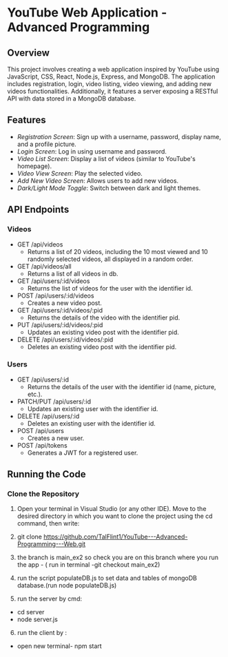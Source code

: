 # YouTube Web Application - Advanced Programming

## Overview

This project involves creating a web application inspired by YouTube using JavaScript, CSS, React, Node.js, Express, and MongoDB. The application includes registration, login, video listing, video viewing, and adding new videos functionalities. Additionally, it features a server exposing a RESTful API with data stored in a MongoDB database.

## Features

- *Registration Screen*: Sign up with a username, password, display name, and a profile picture.
- *Login Screen*: Log in using username and password.
- *Video List Screen*: Display a list of videos (similar to YouTube's homepage).
- *Video View Screen*: Play the selected video.
- *Add New Video Screen*: Allows users to add new videos.
- *Dark/Light Mode Toggle*: Switch between dark and light themes.

## API Endpoints

### Videos
- GET /api/videos
  - Returns a list of 20 videos, including the 10 most viewed and 10 randomly selected videos, all displayed in a random order.
- GET /api/videos/all
  - Returns a list of all videos in db.
- GET /api/users/:id/videos
  - Returns the list of videos for the user with the identifier id.
- POST /api/users/:id/videos
  - Creates a new video post.
- GET /api/users/:id/videos/:pid
  - Returns the details of the video with the identifier pid.
- PUT /api/users/:id/videos/:pid
  - Updates an existing video post with the identifier pid.
- DELETE /api/users/:id/videos/:pid
  - Deletes an existing video post with the identifier pid.
  
### Users
- GET /api/users/:id
  - Returns the details of the user with the identifier id (name, picture, etc.).
- PATCH/PUT /api/users/:id
  - Updates an existing user with the identifier id.
- DELETE /api/users/:id
  - Deletes an existing user with the identifier id.
- POST /api/users
  - Creates a new user.
- POST /api/tokens
  - Generates a JWT for a registered user.

## Running the Code

### Clone the Repository

1. Open your terminal in Visual Studio (or any other IDE). Move to the desired directory in which you want to clone the project using the cd command, then write:

2.  git clone https://github.com/TalFlint1/YouTube---Advanced-Programming---Web.git

3.  the branch is main_ex2 so check you are on this branch where you run the app - ( run in terminal -git checkout main_ex2)

4. run the script populateDB.js to set data and tables of mongoDB database.(run node populateDB.js) 

5. run the server by cmd:
- cd server
-  node server.js

6. run the client by :
- open new terminal- npm start
   
